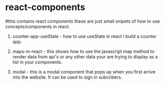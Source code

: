 # react-components

#this contains react components these are just small snipets of how to use concepts/components in react.

1. counter-app-useState - how to use useState in react I build a counter app.

2. maps-in-react - this shows how to use the javascript map method to render data from api's or any other data your are trying to display as a list in your components.

3. modal - this is a modal component that pops up when you first arrive into the website. It can be used to sign in subcribers.
